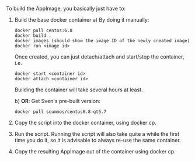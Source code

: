 To build the AppImage, you basically just have to:

1) Build the base docker container
    a) By doing it manually:
    ```
    docker pull centos:6.8
    docker build .
    docker images (should show the image ID of the newly created image)
    docker run <image id>
    ```
    Once created, you can just detach/attach and start/stop the container, i.e.
    ```
    docker start <container id>
    docker attach <container id>
    ```
    Building the container will take several hours at least.

    b) **OR**: Get Sven's pre-built version:
    ```
    docker pull scummos/centos6.8-qt5.7
    ```

2) Copy the script into the docker container, using docker cp.

3) Run the script.
   Running the script will also take quite a while the first time you do it,
   so it is advisable to always re-use the same container.

4) Copy the resulting AppImage out of the container using docker cp.
